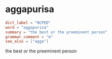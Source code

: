 # aggapurisa

``` toml
dict_label = "NCPED"
word = "aggapurisa"
summary = "the best or the preeminent person"
grammar_comment = "m"
see_also = ["agga"]
```

the best or the preeminent person

